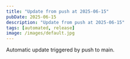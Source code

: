 ```yaml
---
title: "Update from push at 2025-06-15"
pubDate: 2025-06-15
description: "Update from push at 2025-06-15"
tags: [automated, release]
image: /images/default.jpg
---
```

Automatic update triggered by push to main.
